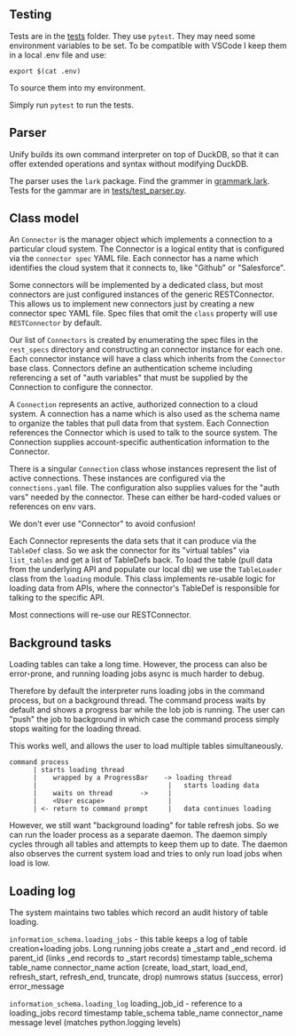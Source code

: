 ## Testing

Tests are in the [tests](./tests) folder. They use `pytest`.
They may need some environment variables to be set. To be
compatible with VSCode I keep them in a local .env file and
use:

    export $(cat .env)

To source them into my environment.

Simply run `pytest` to run the tests.

## Parser

Unify builds its own command interpreter on top of DuckDB, so that it can offer extended operations and syntax without modifying DuckDB.

The parser uses the `lark` package. Find the grammer in [grammark.lark](grammar.lark). Tests for the gammar are in [tests/test_parser.py](tests/test_parser.py).



## Class model

An `Connector` is the manager object which implements a connection to a particular
cloud system. The Connector is a logical entity that is configured via the
`connector spec` YAML file. Each connector has a name which identifies the cloud
system that it connects to, like "Github" or "Salesforce".

Some connectors will be implemented by a dedicated class, but most connectors are just
configured instances of the generic RESTConnector. This allows us to implement
new connectors just by creating a new connector spec YAML file. Spec files that omit
the `class` property will use `RESTConnector` by default.

Our list of `Connectors` is created by enumerating the spec files in the `rest_specs`
directory and constructing an connector instance for each one. Each connector instance
will have a class which inherits from the `Connector` base class. Connectors define
an authentication scheme including referencing a set of "auth variables" that
must be supplied by the Connection to configure the connector.

A `Connection` represents an active, authorized connection to a cloud system. A
connection has a name which is also used as the schema name to organize the tables
that pull data from that system. Each Connection references the Connector which is
used to talk to the source system. The Connection supplies account-specific authentication
information to the Connector.

There is a singular `Connection` class whose instances represent the list of active
connections. These instances are configured via the `connections.yaml` file. The configuration
also supplies values for the "auth vars" needed by the connector. These can either be
hard-coded values or references on env vars.

We don't ever use "Connector" to avoid confusion!

Each Connector represents the data sets that it can produce via the `TableDef` class.
So we ask the connector for its "virtual tables" via `list_tables` and get a list of
TableDefs back. To load the table (pull data from the underlying API and populate
our local db) we use the `TableLoader` class from the `loading` module. This class implements
re-usable logic for loading data from APIs, where the connector's TableDef is responsible
for talking to the specific API.

Most connections will re-use our RESTConnector.

## Background tasks

Loading tables can take a long time. However, the process can also be error-prone, and running
loading jobs async is much harder to debug.

Therefore by default the interpreter runs loading jobs in the command process, but on a
background thread. The command process waits by default and shows a progress bar while
the lob job is running. The user can "push" the job to background in which case the command
process simply stops waiting for the loading thread.

This works well, and allows the user to load multiple tables simultaneously. 

    command process 
          | starts loading thread
          |    wrapped by a ProgressBar    -> loading thread
          |                                 |   starts loading data
          |    waits on thread       ->     |
          |    <User escape>                |
          | <- return to command prompt     |   data continues loading

However, we still want "background loading" for table refresh jobs. So we can run
the loader process as a separate daemon. The daemon simply cycles through all 
tables and attempts to keep them up to date. The daemon also observes the current
system load and tries to only run load jobs when load is low.

## Loading log

The system maintains two tables which record an audit history of table loading.

`information_schema.loading_jobs` - this table keeps a log of table creation+loading
jobs. Long running jobs create a _start and _end record.
    id 
    parent_id   (links _end records to _start records)
    timestamp
    table_schema
    table_name
    connector_name
    action (create, load_start, load_end, refresh_start, refresh_end, truncate, drop)
    numrows
    status (success, error)
    error_message

`information_schema.loading_log`
    loading_job_id - reference to a loading_jobs record
    timestamp
    table_schema
    table_name
    connector_name
    message
    level (matches python.logging levels)
